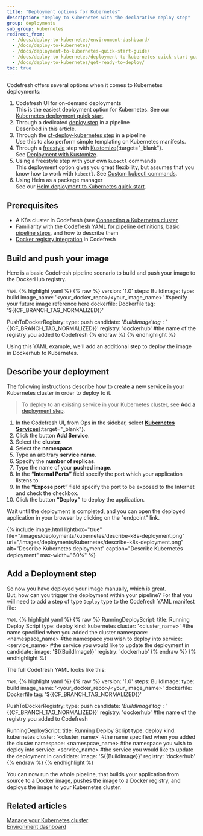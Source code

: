 ```yaml
---
title: "Deployment options for Kubernetes"
description: "Deploy to Kubernetes with the declarative deploy step"
group: deployments
sub_group: kubernetes
redirect_from:
  - /docs/deploy-to-kubernetes/environment-dashboard/
  - /docs/deploy-to-kubernetes/
  - /docs/deployment-to-kubernetes-quick-start-guide/
  - /docs/deploy-to-kubernetes/deployment-to-kubernetes-quick-start-guide/
  - /docs/deploy-to-kubernetes/get-ready-to-deploy/
toc: true
---
```


Codefresh offers several options when it comes to Kubernetes deployments:

1. Codefresh UI for on-demand deployments  
  This is the easiest deployment option for Kubernetes. See our [Kubernetes deployment quick start]({{site.baseurl}}/docs/quick-start/ci-quickstart/deploy-to-kubernetes/).
1. Through a dedicated [deploy step]({{site.baseurl}}/docs/pipelines/steps/deploy/) in a pipeline  
  Described in this article.
1. Through the [cf-deploy-kubernetes step]({{site.baseurl}}/docs/ci-cd-guides/kubernetes-templating/) in a pipeline  
  Use this to also perform simple templating on Kubernetes manifests.
1. Through a [freestyle]({{site.baseurl}}/docs/pipelines/steps/freestyle/) step with [Kustomize](https://kustomize.io){:target="\_blank"}.  
  See [Deployment with Kustomize]({{site.baseurl}}/docs/example-catalog/cd-examples/deploy-with-kustomize).
1. Using a freestyle step with your own `kubectl` commands  
  This deployment option gives you great flexibility, but assumes that you know how to work with `kubectl`. See [Custom kubectl commands]({{site.baseurl}}/docs/deployments/kubernetes/custom-kubectl-commands/).
1. Using Helm as a package manager  
  See our [Helm deployment to Kubernetes quick start]({{site.baseurl}}/docs/quick-start/ci-quickstart/deploy-with-helm/).

## Prerequisites

* A K8s cluster in Codefresh (see [Connecting a Kubernetes cluster]({{site.baseurl}}/docs/integrations/kubernetes/#connect-a-kubernetes-cluster) 
* Familiarity with the [Codefresh YAML for pipeline definitions]({{site.baseurl}}/docs/pipelines/what-is-the-codefresh-yaml/), basic [pipeline steps]({{site.baseurl}}/docs/pipelines/steps/), and how to describe them
* [Docker registry integration]({{site.baseurl}}/docs/integrations/docker-registries/) in Codefresh
  
## Build and push your image
Here is a basic Codefresh pipeline scenario to build and push your image to the DockerHub registry.
  
  `YAML`
{% highlight yaml %}
{% raw %}
version: '1.0'
steps:
  BuildImage:
    type: build
    image_name: '<your_docker_repo>/<your_image_name>' #specify your future image reference here
    dockerfile: Dockerfile
    tag: '${{CF_BRANCH_TAG_NORMALIZED}}'
    
  PushToDockerRegistry:
    type: push
    candidate: '${{BuildImage}}'
    tag: '${{CF_BRANCH_TAG_NORMALIZED}}'
    registry: 'dockerhub' #the name of the registry you added to Codefresh
{% endraw %}
{% endhighlight %}

Using this YAML example, we'll add an additional step to deploy the image in Dockerhub to Kubernetes.

## Describe your deployment
The following instructions describe how to create a new service in your Kubernetes cluster in order to deploy to it.
 >To deploy to an existing service in your Kubernetes cluster, see [Add a deployment step](#add-a-deployment-step). 


 1. In the Codefresh UI, from Ops in the sidebar, select [**Kubernetes Services**](https://g.codefresh.io/kubernetes/services/){:target="\_blank"}.
 1. Click the button **Add Service**.
 1. Select the **cluster**.
 1. Select the **namespace**.
 1. Type an arbitrary **service name**.
 1. Specify the **number of replicas**.
 1. Type the name of your **pushed image**.
 1. In the **“Internal Ports”** field specify the port which your application listens to.
 1. In the **“Expose port”** field specify the port to be exposed to the Internet and check the checkbox.
 1. Click the button **“Deploy”** to deploy the application.
  
Wait until the deployment is completed, and you can open the deployed application in your browser by clicking on the "endpoint" link.

{% include image.html 
lightbox="true" 
file="/images/deployments/kubernetes/describe-k8s-deployment.png" 
url="/images/deployments/kubernetes/describe-k8s-deployment.png" 
alt="Describe Kubernetes deployment" 
caption="Describe Kubernetes deployment" 
max-width="60%" 
%}

## Add a Deployment step
So now you have deployed your image manually, which is great.  
But, how can you trigger the deployment within your pipeline? For that you will need to add a step of type `Deploy` type to the Codefresh YAML manifest file:

  `YAML`
{% highlight yaml %}
{% raw %}
RunningDeployScript:
    title: Running Deploy Script
    type: deploy
    kind: kubernetes
    cluster: '<cluster_name>' #the name specified when you added the cluster
    namespace: <namespace_name> #the namespace you wish to deploy into
    service: <service_name> #the service you would like to update the deployment in
    candidate:
      image: '${{BuildImage}}'
      registry: 'dockerhub'
{% endraw %}
{% endhighlight %}

The full Codefresh YAML looks like this:

  `YAML`
{% highlight yaml %}
{% raw %}
version: '1.0'
steps:
  BuildImage:
    type: build
    image_name: '<your_docker_repo>/<your_image_name>'
    dockerfile: Dockerfile
    tag: '${{CF_BRANCH_TAG_NORMALIZED}}'
    
  PushToDockerRegistry:
    type: push
    candidate: '${{BuildImage}}'
    tag: '${{CF_BRANCH_TAG_NORMALIZED}}'
    registry: 'dockerhub' #the name of the registry you added to Codefresh
    
  RunningDeployScript:
    title: Running Deploy Script
    type: deploy
    kind: kubernetes
    cluster: '<cluster_name>' #the name specified when you added the cluster
    namespace: <namespcae_name> #the namespace you wish to deploy into
    service: <service_name> #the service you would like to update the deployment in
    candidate:
      image: '${{BuildImage}}'
      registry: 'dockerhub'
{% endraw %}
{% endhighlight %}

You can now run the whole pipeline, that builds your application from source to a Docker image, pushes the image to a Docker registry, and deploys the image to your Kubernetes cluster.

## Related articles
[Manage your Kubernetes cluster]({{site.baseurl}}/docs/deployments/kubernetes/manage-kubernetes/)  
[Environment dashboard]({{site.baseurl}}/docs/deployments/kubernetes/environment-dashboard/)  
